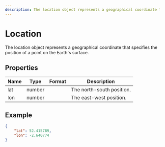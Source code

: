 ```yaml
---
description: The location object represents a geographical coordinate that specifies the position of a point on the Earth's surface.
---
```

# Location

The location object represents a geographical coordinate that specifies the position of a point on the Earth's surface.

## Properties

| Name     | Type   | Format | Description                                                                                                                                                                                                |
|----------|--------|--------|------------------------------------------------------------------------------------------------------------------------------------------------------------------------------------------------------------|
| lat      | number |        | The north-south position.                                                                                                                                                                                  |
| lon      | number |        | The east-west position.                                                                                                                                                                                    |

## Example

```json
{
    "lat": 52.415789,
    "lon": -2.640774
}
```
